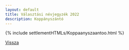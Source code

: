 ```yaml
---
layout: default
title: Választási névjegyzék 2022
description: Koppányszántó
---
```


{% include settlementHTMLs/Koppaanyszaantoo.html %}

[Vissza](../)